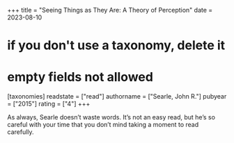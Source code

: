 +++
title = "Seeing Things as They Are: A Theory of Perception"
date = 2023-08-10
# if you don't use a taxonomy, delete it
# empty fields not allowed
[taxonomies]
  readstate = ["read"]
  authorname = ["Searle, John R."]
  pubyear = ["2015"]
  rating = ["4"]
+++

As always, Searle doesn’t waste words. It’s not an easy read, but he’s so careful with your time that you don’t mind taking a moment to read carefully.&nbsp;